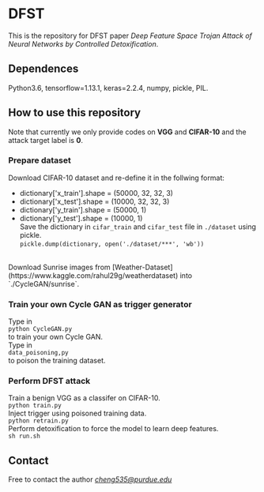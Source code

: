 # DFST

This is the repository for DFST paper *Deep Feature Space Trojan Attack of Neural Networks by Controlled Detoxification*.<br>

## Dependences

Python3.6, tensorflow=1.13.1, keras=2.2.4, numpy, pickle, PIL.<br>

## How to use this repository

Note that currently we only provide codes on **VGG** and **CIFAR-10** and the attack target label is **0**.<br>

### Prepare dataset
Download CIFAR-10 dataset and re-define it in the follwing format:<br>
* dictionary['x_train'].shape = (50000, 32, 32, 3)
* dictionary['x_test'].shape = (10000, 32, 32, 3)
* dictionary['y_train'].shape = (50000, 1)
* dictionary['y_test'].shape = (10000, 1)<br>
Save the dictionary in `cifar_train` and `cifar_test` file in `./dataset` using pickle.<br>
`pickle.dump(dictionary, open('./dataset/***', 'wb'))`<br>
<br>
Download Sunrise images from [Weather-Dataset](https://www.kaggle.com/rahul29g/weatherdataset) into `./CycleGAN/sunrise`.<br>

### Train your own Cycle GAN as trigger generator
Type in<br>
`python CycleGAN.py`<br>
to train your own Cycle GAN.<br>
Type in<br>
`data_poisoning,py`<br>
to poison the training dataset.

### Perform DFST attack
Train a benign VGG as a classifer on CIFAR-10.<br>
`python train.py`<br>
Inject trigger using poisoned training data.<br>
`python retrain.py`<br>
Perform detoxification to force the model to learn deep features.<br>
`sh run.sh`<br>

## Contact
Free to contact the author *cheng535@purdue.edu*
